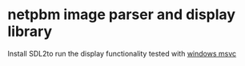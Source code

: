 # netpbm image parser and display library
Install SDL2to run the display functionality tested with [windows msvc](https://github.com/Rust-SDL2/rust-sdl2#windows-msvc-with-vcpkg)
